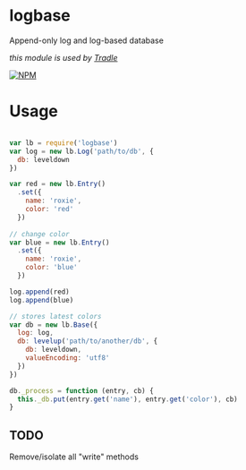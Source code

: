 # logbase

Append-only log and log-based database

_this module is used by [Tradle](https://github.com/tradle/about/wiki)_

[![NPM](https://nodei.co/npm/logbase.png)](https://nodei.co/npm/logbase/)

# Usage

```js

var lb = require('logbase')
var log = new lb.Log('path/to/db', {
  db: leveldown
})

var red = new lb.Entry()
  .set({
    name: 'roxie',
    color: 'red'
  })
  
// change color
var blue = new lb.Entry()
  .set({
    name: 'roxie',
    color: 'blue'
  })

log.append(red)
log.append(blue)

// stores latest colors
var db = new lb.Base({
  log: log,
  db: levelup('path/to/another/db', { 
    db: leveldown,
    valueEncoding: 'utf8'
  })
})

db._process = function (entry, cb) {
  this._db.put(entry.get('name'), entry.get('color'), cb)
}

```

## TODO

Remove/isolate all "write" methods
